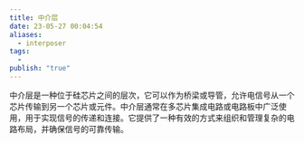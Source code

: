 ```yaml
---
title: 中介层
date: 23-05-27 00:04:54
aliases:
  - interposer
tags:
  - 
publish: "true"
---
```


中介层是一种位于硅芯片之间的层次，它可以作为桥梁或导管，允许电信号从一个芯片传输到另一个芯片或元件。中介层通常在多芯片集成电路或电路板中广泛使用，用于实现信号的传递和连接。它提供了一种有效的方式来组织和管理复杂的电路布局，并确保信号的可靠传输。
